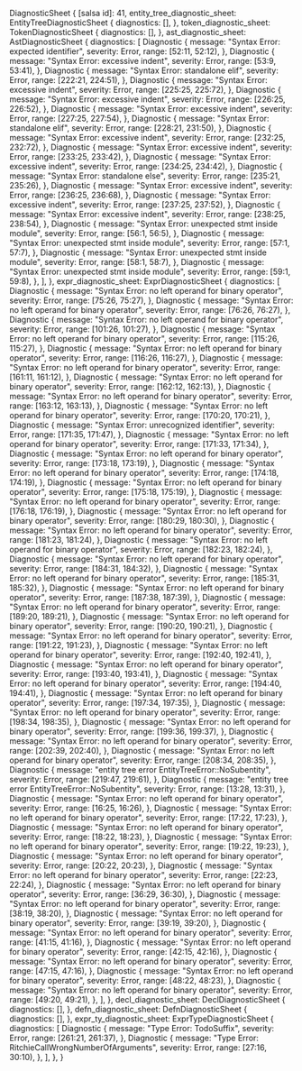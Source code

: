 DiagnosticSheet {
    [salsa id]: 41,
    entity_tree_diagnostic_sheet: EntityTreeDiagnosticSheet {
        diagnostics: [],
    },
    token_diagnostic_sheet: TokenDiagnosticSheet {
        diagnostics: [],
    },
    ast_diagnostic_sheet: AstDiagnosticSheet {
        diagnostics: [
            Diagnostic {
                message: "Syntax Error: expected identifier",
                severity: Error,
                range: [52:11, 52:12),
            },
            Diagnostic {
                message: "Syntax Error: excessive indent",
                severity: Error,
                range: [53:9, 53:41),
            },
            Diagnostic {
                message: "Syntax Error: standalone elif",
                severity: Error,
                range: [222:21, 224:51),
            },
            Diagnostic {
                message: "Syntax Error: excessive indent",
                severity: Error,
                range: [225:25, 225:72),
            },
            Diagnostic {
                message: "Syntax Error: excessive indent",
                severity: Error,
                range: [226:25, 226:52),
            },
            Diagnostic {
                message: "Syntax Error: excessive indent",
                severity: Error,
                range: [227:25, 227:54),
            },
            Diagnostic {
                message: "Syntax Error: standalone elif",
                severity: Error,
                range: [228:21, 231:50),
            },
            Diagnostic {
                message: "Syntax Error: excessive indent",
                severity: Error,
                range: [232:25, 232:72),
            },
            Diagnostic {
                message: "Syntax Error: excessive indent",
                severity: Error,
                range: [233:25, 233:42),
            },
            Diagnostic {
                message: "Syntax Error: excessive indent",
                severity: Error,
                range: [234:25, 234:42),
            },
            Diagnostic {
                message: "Syntax Error: standalone else",
                severity: Error,
                range: [235:21, 235:26),
            },
            Diagnostic {
                message: "Syntax Error: excessive indent",
                severity: Error,
                range: [236:25, 236:68),
            },
            Diagnostic {
                message: "Syntax Error: excessive indent",
                severity: Error,
                range: [237:25, 237:52),
            },
            Diagnostic {
                message: "Syntax Error: excessive indent",
                severity: Error,
                range: [238:25, 238:54),
            },
            Diagnostic {
                message: "Syntax Error: unexpected stmt inside module",
                severity: Error,
                range: [56:1, 56:5),
            },
            Diagnostic {
                message: "Syntax Error: unexpected stmt inside module",
                severity: Error,
                range: [57:1, 57:7),
            },
            Diagnostic {
                message: "Syntax Error: unexpected stmt inside module",
                severity: Error,
                range: [58:1, 58:7),
            },
            Diagnostic {
                message: "Syntax Error: unexpected stmt inside module",
                severity: Error,
                range: [59:1, 59:8),
            },
        ],
    },
    expr_diagnostic_sheet: ExprDiagnosticSheet {
        diagnostics: [
            Diagnostic {
                message: "Syntax Error: no left operand for binary operator",
                severity: Error,
                range: [75:26, 75:27),
            },
            Diagnostic {
                message: "Syntax Error: no left operand for binary operator",
                severity: Error,
                range: [76:26, 76:27),
            },
            Diagnostic {
                message: "Syntax Error: no left operand for binary operator",
                severity: Error,
                range: [101:26, 101:27),
            },
            Diagnostic {
                message: "Syntax Error: no left operand for binary operator",
                severity: Error,
                range: [115:26, 115:27),
            },
            Diagnostic {
                message: "Syntax Error: no left operand for binary operator",
                severity: Error,
                range: [116:26, 116:27),
            },
            Diagnostic {
                message: "Syntax Error: no left operand for binary operator",
                severity: Error,
                range: [161:11, 161:12),
            },
            Diagnostic {
                message: "Syntax Error: no left operand for binary operator",
                severity: Error,
                range: [162:12, 162:13),
            },
            Diagnostic {
                message: "Syntax Error: no left operand for binary operator",
                severity: Error,
                range: [163:12, 163:13),
            },
            Diagnostic {
                message: "Syntax Error: no left operand for binary operator",
                severity: Error,
                range: [170:20, 170:21),
            },
            Diagnostic {
                message: "Syntax Error: unrecognized identifier",
                severity: Error,
                range: [171:35, 171:47),
            },
            Diagnostic {
                message: "Syntax Error: no left operand for binary operator",
                severity: Error,
                range: [171:33, 171:34),
            },
            Diagnostic {
                message: "Syntax Error: no left operand for binary operator",
                severity: Error,
                range: [173:18, 173:19),
            },
            Diagnostic {
                message: "Syntax Error: no left operand for binary operator",
                severity: Error,
                range: [174:18, 174:19),
            },
            Diagnostic {
                message: "Syntax Error: no left operand for binary operator",
                severity: Error,
                range: [175:18, 175:19),
            },
            Diagnostic {
                message: "Syntax Error: no left operand for binary operator",
                severity: Error,
                range: [176:18, 176:19),
            },
            Diagnostic {
                message: "Syntax Error: no left operand for binary operator",
                severity: Error,
                range: [180:29, 180:30),
            },
            Diagnostic {
                message: "Syntax Error: no left operand for binary operator",
                severity: Error,
                range: [181:23, 181:24),
            },
            Diagnostic {
                message: "Syntax Error: no left operand for binary operator",
                severity: Error,
                range: [182:23, 182:24),
            },
            Diagnostic {
                message: "Syntax Error: no left operand for binary operator",
                severity: Error,
                range: [184:31, 184:32),
            },
            Diagnostic {
                message: "Syntax Error: no left operand for binary operator",
                severity: Error,
                range: [185:31, 185:32),
            },
            Diagnostic {
                message: "Syntax Error: no left operand for binary operator",
                severity: Error,
                range: [187:38, 187:39),
            },
            Diagnostic {
                message: "Syntax Error: no left operand for binary operator",
                severity: Error,
                range: [189:20, 189:21),
            },
            Diagnostic {
                message: "Syntax Error: no left operand for binary operator",
                severity: Error,
                range: [190:20, 190:21),
            },
            Diagnostic {
                message: "Syntax Error: no left operand for binary operator",
                severity: Error,
                range: [191:22, 191:23),
            },
            Diagnostic {
                message: "Syntax Error: no left operand for binary operator",
                severity: Error,
                range: [192:40, 192:41),
            },
            Diagnostic {
                message: "Syntax Error: no left operand for binary operator",
                severity: Error,
                range: [193:40, 193:41),
            },
            Diagnostic {
                message: "Syntax Error: no left operand for binary operator",
                severity: Error,
                range: [194:40, 194:41),
            },
            Diagnostic {
                message: "Syntax Error: no left operand for binary operator",
                severity: Error,
                range: [197:34, 197:35),
            },
            Diagnostic {
                message: "Syntax Error: no left operand for binary operator",
                severity: Error,
                range: [198:34, 198:35),
            },
            Diagnostic {
                message: "Syntax Error: no left operand for binary operator",
                severity: Error,
                range: [199:36, 199:37),
            },
            Diagnostic {
                message: "Syntax Error: no left operand for binary operator",
                severity: Error,
                range: [202:39, 202:40),
            },
            Diagnostic {
                message: "Syntax Error: no left operand for binary operator",
                severity: Error,
                range: [208:34, 208:35),
            },
            Diagnostic {
                message: "entity tree error EntityTreeError::NoSubentity",
                severity: Error,
                range: [219:47, 219:61),
            },
            Diagnostic {
                message: "entity tree error EntityTreeError::NoSubentity",
                severity: Error,
                range: [13:28, 13:31),
            },
            Diagnostic {
                message: "Syntax Error: no left operand for binary operator",
                severity: Error,
                range: [16:25, 16:26),
            },
            Diagnostic {
                message: "Syntax Error: no left operand for binary operator",
                severity: Error,
                range: [17:22, 17:23),
            },
            Diagnostic {
                message: "Syntax Error: no left operand for binary operator",
                severity: Error,
                range: [18:22, 18:23),
            },
            Diagnostic {
                message: "Syntax Error: no left operand for binary operator",
                severity: Error,
                range: [19:22, 19:23),
            },
            Diagnostic {
                message: "Syntax Error: no left operand for binary operator",
                severity: Error,
                range: [20:22, 20:23),
            },
            Diagnostic {
                message: "Syntax Error: no left operand for binary operator",
                severity: Error,
                range: [22:23, 22:24),
            },
            Diagnostic {
                message: "Syntax Error: no left operand for binary operator",
                severity: Error,
                range: [36:29, 36:30),
            },
            Diagnostic {
                message: "Syntax Error: no left operand for binary operator",
                severity: Error,
                range: [38:19, 38:20),
            },
            Diagnostic {
                message: "Syntax Error: no left operand for binary operator",
                severity: Error,
                range: [39:19, 39:20),
            },
            Diagnostic {
                message: "Syntax Error: no left operand for binary operator",
                severity: Error,
                range: [41:15, 41:16),
            },
            Diagnostic {
                message: "Syntax Error: no left operand for binary operator",
                severity: Error,
                range: [42:15, 42:16),
            },
            Diagnostic {
                message: "Syntax Error: no left operand for binary operator",
                severity: Error,
                range: [47:15, 47:16),
            },
            Diagnostic {
                message: "Syntax Error: no left operand for binary operator",
                severity: Error,
                range: [48:22, 48:23),
            },
            Diagnostic {
                message: "Syntax Error: no left operand for binary operator",
                severity: Error,
                range: [49:20, 49:21),
            },
        ],
    },
    decl_diagnostic_sheet: DeclDiagnosticSheet {
        diagnostics: [],
    },
    defn_diagnostic_sheet: DefnDiagnosticSheet {
        diagnostics: [],
    },
    expr_ty_diagnostic_sheet: ExprTypeDiagnosticSheet {
        diagnostics: [
            Diagnostic {
                message: "Type Error: TodoSuffix",
                severity: Error,
                range: [261:21, 261:37),
            },
            Diagnostic {
                message: "Type Error: RitchieCallWrongNumberOfArguments",
                severity: Error,
                range: [27:16, 30:10),
            },
        ],
    },
}